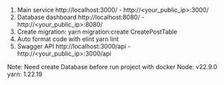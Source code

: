 1. Main service
   http://localhost:3000/ - http://<your_public_ip>:3000/
2. Database dashboard
   http://localhost:8080/ - http://<your_public_ip>:8080/
3. Create migration:
   yarn migration:create CreatePostTable
4. Auto format code with elint
   yarn lint
5. Swagger API
   http://localhost:3000/api - http://<your_public_ip>:3000/api

Note: Need create Database before run project with docker
Node: v22.9.0
yarn: 1.22.19
